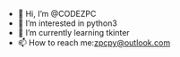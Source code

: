 - 👋 Hi, I’m @CODEZPC
- 👀 I’m interested in python3
- 🌱 I’m currently learning tkinter
- 📫 How to reach me:zpcpy@outlook.com
